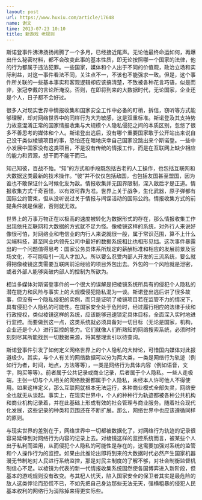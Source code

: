 ```yaml
---
layout: post
url: https://www.huxiu.com/article/17648
name: 谢文
time: 2013-07-23 10:10
title: 新游戏 老规则
---
```

斯诺登事件沸沸扬扬闹腾了一个多月，已经接近尾声。无论他最终命运如何，再爆出什么秘密材料，都不会改变此事的基本性质，即无论按照哪一个国家的法律，他的行为都属于违法犯罪。一些国家，媒体和个人出于不同的价值观，政治立场和实际利益，对这一事件看法不同，关注点不一，不该也不能强求一致。但是，这个事件所关联的一些基本事实和客观逻辑却应该搞清楚，不致被各种花言巧语，似是而非，张冠李戴的言论所淹没。否则，在即将到来的大数据时代，无论国家，企业还是个人，日子都不会好过。

很多人对现实世界中情报收集和国家安全工作中必备的盯梢，拆信，窃听等方式能够理解，却对网络世界中的同样行为大为敏感，这是双重标准。斯诺登及其支持势力故意混淆正常的国家情报收集与大规模个人隐私侵犯之间的本质区别，忽悠了很多不善思考的媒体和个人。斯诺登出逃后，没有哪个重要国家敢于公开站出来说自己没干类似棱镜项目的事，恐怕还在暗地庆幸自己国家没跳出来个斯诺登。一些中小发展中国家没有这类项目，不是没有传统的情报工作，而是在互联网上缺少相应的能力和资源，想干而不能干而已。

知己知彼，百战不殆。“知”的方式和手段既包括古老的人工操作，也包括互联网和大数据这类最新的技术操作。“彼”并不仅仅包括敌国，也包括友国甚至盟国，因为谁也不敢保证什么时候化友为敌。情报收集并无国界限制，深入敌后才是正道。情报收集方式千奇百怪，以有效可靠为准。世界上关于战争，生化武器，原子弹都有国际公约管束，但从没听说过关于情报与间谍活动的国际公约。情报收集方式的前提条件就是保密，否则就无效。

世界上的万事万物正在以极高的速度被转化为数据形式的存在，那么情报收集工作出现依托互联网和大数据的方式就不足为怪。像棱镜这样的系统，对外行人来说好像很可怕，对网络业和电信业的内行人来说就很一般，属于常识范围，算不上什么尖端科技，甚至同业内领先公司中最好的数据系统相比也相形见绌。这次事件暴露出的一个问题值得思考：国家公务员体系所规定的薪酬标准和相应的发展前景及官场文化，不可能吸引一流人才加入。所以要么忍受内部人开发的三流系统，要么就得把像棱镜这类需要互联网前沿经验的项目外包出去。外包的一个风险就是泄密，或者外部人能够突破内部人的控制为所欲为。

相当多媒体对斯诺登事件的一个很大的误解是把棱镜系统所具有的侵犯个人隐私的潜在能力和风险与事实上的大规模侵犯隐私混为一谈。斯诺登出逃后讲了很多故事，但没有一个隐私侵犯的实例，而只是证明了棱镜项目若在监管不力的情况下，具有侵犯个人隐私的可能性。在国家安全处于危险时，经过履行相应的法律手续和行政授权，类似棱镜这样的系统，应该能够迅速锁定具体目标，全面深入实时地进行监控。而要做到这一点，这类系统就必须具备对一切目标（无论是国家，机构，企业还是个人）进行监控的能力。它们就像人们所熟知的网络搜索系统，必须时时刻刻尽其所能找到一切数据来源，将其整理索引以待查询。

斯诺登事件引发了如何定义网络世界上的个人隐私的大辩论，可惜国内媒体对此报道极少。其实，与个人有关的网络数据可以分为两大类，一类是网络行为轨迹（例如行为者，时间，地点，方法等等），一类是网络行为具体内容（例如语音，文字，购买等等）。前者属于公共记录或商业记录，后者属于个人隐私。一些人走极端，主张一切与个人相关的网络数据都属于个人隐私，未经本人许可他人不得使用。如果这样定义，那么互联网就根本无法运行，各种商业模式全部失灵，网络安全也就无从谈起。事实上，在现实世界中，个人的种种行为轨迹都被各种公共机构和商业机构记录着，并在此基础上形成有效的社会管理与商业服务。随着社会现代化发展，这些记录的种类和范围还在不断扩展。那么，网络世界中也应该遵循同样的原则。

与现实世界的差别在于，网络世界中一切都被数据化了，对网络行为轨迹的记录很容易延伸到对网络行为内容的记录上去。对棱镜这样的监控系统而言，被某些个人出于私利而滥用，从而侵犯个人隐私的可能性是存在的，这需要加强对系统的监管和个人操作行为的监控。如果由此推论出即将到来的大数据时代必然产生国家机器漫无节制地对人民进行系统监控，那是对民主制度的了解不够，对社会制衡监督机制信心不足。以棱镜为代表的新一代情报收集系统固然使各国博弈进入新阶段，但基本的游戏规则没有改变。与其杞人忧天，陷入国家安全的保卫者其实是最危险的敌人这类悖论而恐慌不已，不如先把自己身边那些无法无天，强横粗暴的侵犯人民基本权利的网络行为消除掉来得更实际些。


